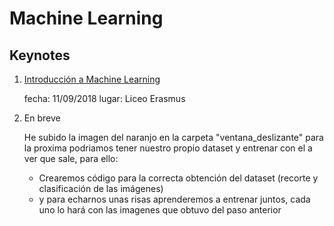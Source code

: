# Machine Learning

## Keynotes

1. [Introducción a Machine Learning](https://docs.google.com/presentation/d/1U3aziaDOMuFxh9uZ44n56JY5QM8KPEo--XW0KRueYKI/edit?usp=sharing "Diapositivas")

   fecha: 11/09/2018    lugar: Liceo Erasmus
2. En breve

   He subido la imagen del naranjo en la carpeta "ventana_deslizante" para la proxima podriamos tener nuestro propio dataset y entrenar con el a ver que sale, para ello:

      - Crearemos código para la correcta obtención del dataset (recorte y clasificación de las imágenes)
      - y para echarnos unas risas aprenderemos a entrenar juntos, cada uno lo hará con las imagenes que obtuvo del paso anterior 